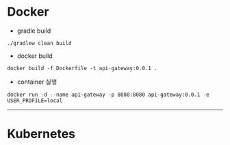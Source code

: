 # Docker
+ gradle build
<pre><code>./gradlew clean build</code></pre>
+ docker build
<pre><code>docker build -f Dockerfile -t api-gateway:0.0.1 .</code></pre>
+ container 실행
<pre><code>docker run -d --name api-gateway -p 8080:8080 api-gateway:0.0.1 -e USER_PROFILE=local</code></pre>
- - -
# Kubernetes
